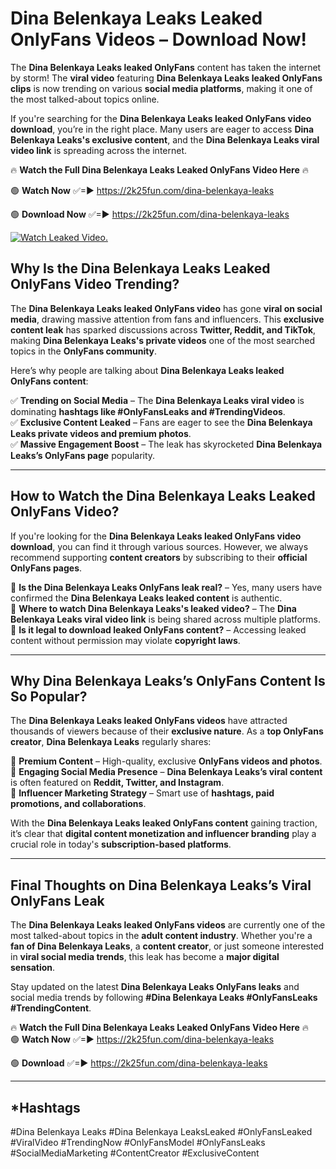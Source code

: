 # Dina Belenkaya Leaks Leaked OnlyFans Videos – Download Now!

The **Dina Belenkaya Leaks leaked OnlyFans** content has taken the internet by storm! The **viral video** featuring **Dina Belenkaya Leaks leaked OnlyFans clips** is now trending on various **social media platforms**, making it one of the most talked-about topics online.  

If you're searching for the **Dina Belenkaya Leaks leaked OnlyFans video download**, you’re in the right place. Many users are eager to access **Dina Belenkaya Leaks's exclusive content**, and the **Dina Belenkaya Leaks viral video link** is spreading across the internet.  

🔥 **Watch the Full Dina Belenkaya Leaks Leaked OnlyFans Video Here** 🔥  

🟢 **Watch Now** ✅=► https://2k25fun.com/dina-belenkaya-leaks

🟢 **Download Now** ✅=► https://2k25fun.com/dina-belenkaya-leaks

[![Watch Leaked Video.](https://miro.medium.com/v2/resize:fit:828/format:webp/1*cilzJN44JGOrTw9NJCrNHA.gif "Watch Leaked Video")](https://2k25fun.com/dina-belenkaya-leaks)

## **Why Is the Dina Belenkaya Leaks Leaked OnlyFans Video Trending?**  

The **Dina Belenkaya Leaks leaked OnlyFans video** has gone **viral on social media**, drawing massive attention from fans and influencers. This **exclusive content leak** has sparked discussions across **Twitter, Reddit, and TikTok**, making **Dina Belenkaya Leaks's private videos** one of the most searched topics in the **OnlyFans community**.  

Here’s why people are talking about **Dina Belenkaya Leaks leaked OnlyFans content**:  

✅ **Trending on Social Media** – The **Dina Belenkaya Leaks viral video** is dominating **hashtags like #OnlyFansLeaks and #TrendingVideos**.  
✅ **Exclusive Content Leaked** – Fans are eager to see the **Dina Belenkaya Leaks private videos and premium photos**.  
✅ **Massive Engagement Boost** – The leak has skyrocketed **Dina Belenkaya Leaks’s OnlyFans page** popularity.  

---

## **How to Watch the Dina Belenkaya Leaks Leaked OnlyFans Video?**  

If you're looking for the **Dina Belenkaya Leaks leaked OnlyFans video download**, you can find it through various sources. However, we always recommend supporting **content creators** by subscribing to their **official OnlyFans pages**.  

🔹 **Is the Dina Belenkaya Leaks OnlyFans leak real?** – Yes, many users have confirmed the **Dina Belenkaya Leaks leaked content** is authentic.  
🔹 **Where to watch Dina Belenkaya Leaks's leaked video?** – The **Dina Belenkaya Leaks viral video link** is being shared across multiple platforms.  
🔹 **Is it legal to download leaked OnlyFans content?** – Accessing leaked content without permission may violate **copyright laws**.  

---

## **Why Dina Belenkaya Leaks’s OnlyFans Content Is So Popular?**  

The **Dina Belenkaya Leaks leaked OnlyFans videos** have attracted thousands of viewers because of their **exclusive nature**. As a **top OnlyFans creator**, **Dina Belenkaya Leaks** regularly shares:  

📌 **Premium Content** – High-quality, exclusive **OnlyFans videos and photos**.  
📌 **Engaging Social Media Presence** – **Dina Belenkaya Leaks’s viral content** is often featured on **Reddit, Twitter, and Instagram**.  
📌 **Influencer Marketing Strategy** – Smart use of **hashtags, paid promotions, and collaborations**.  

With the **Dina Belenkaya Leaks leaked OnlyFans content** gaining traction, it’s clear that **digital content monetization and influencer branding** play a crucial role in today's **subscription-based platforms**.  

---

## **Final Thoughts on Dina Belenkaya Leaks’s Viral OnlyFans Leak**  

The **Dina Belenkaya Leaks leaked OnlyFans videos** are currently one of the most talked-about topics in the **adult content industry**. Whether you're a **fan of Dina Belenkaya Leaks**, a **content creator**, or just someone interested in **viral social media trends**, this leak has become a **major digital sensation**.  

Stay updated on the latest **Dina Belenkaya Leaks OnlyFans leaks** and social media trends by following **#Dina Belenkaya Leaks #OnlyFansLeaks #TrendingContent**.  

🔥 **Watch the Full Dina Belenkaya Leaks Leaked OnlyFans Video Here** 🔥  
🟢 **Watch Now** ✅=► https://2k25fun.com/dina-belenkaya-leaks

🟢 **Download** ✅=► https://2k25fun.com/dina-belenkaya-leaks

---

## *Hashtags
#Dina Belenkaya Leaks #Dina Belenkaya LeaksLeaked #OnlyFansLeaked #ViralVideo #TrendingNow #OnlyFansModel #OnlyFansLeaks #SocialMediaMarketing #ContentCreator #ExclusiveContent  
